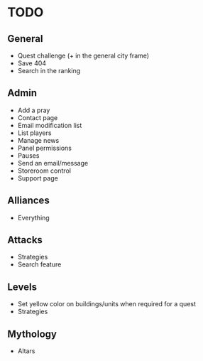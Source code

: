 # TODO
## General
* Quest challenge (+ in the general city frame)
* Save 404
* Search in the ranking

## Admin
* Add a pray
* Contact page
* Email modification list
* List players
* Manage news
* Panel permissions
* Pauses
* Send an email/message
* Storeroom control
* Support page

## Alliances
* Everything

## Attacks
* Strategies
* Search feature

## Levels
* Set yellow color on buildings/units when required for a quest
* Strategies

## Mythology
* Altars
